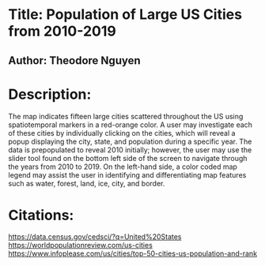 # Title: **Population of Large US Cities from 2010-2019**

## Author: Theodore Nguyen

# Description: 
The map indicates fifteen large cities scattered throughout the US using spatiotemporal markers in a red-orange color. A user may investigate each of these cities by individually clicking on the cities, which will reveal a popup displaying the city, state, and population during a specific year. The data is prepopulated to reveal 2010 initially; however, the user may use the slider tool found on the bottom left side of the screen to navigate through the years from 2010 to 2019. On the left-hand side, a color coded map legend may assist the user in identifying and differentiating map features such as water, forest, land, ice, city, and border. 

# Citations:
https://data.census.gov/cedsci/?q=United%20States
https://worldpopulationreview.com/us-cities
https://www.infoplease.com/us/cities/top-50-cities-us-population-and-rank

